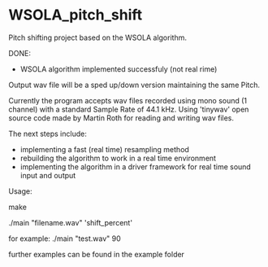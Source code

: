 # WSOLA_pitch_shift
Pitch shifting project based on the WSOLA algorithm.

DONE:
 - WSOLA algorithm implemented successfuly (not real rime)

Output wav file will be a sped up/down version maintaining the same Pitch. 

Currently the program accepts wav files recorded using mono sound (1 channel) with a standard Sample Rate of 44.1 kHz.
Using 'tinywav' open source code made by Martin Roth for reading and writing wav files.

The next steps include:
 - implementing a fast (real time) resampling method
 - rebuilding the algorithm to work in a real time environment
 - implementing the algorithm in a driver framework for real time sound input and output

Usage:

make

./main "filename.wav" 'shift_percent' 

for example:
./main "test.wav" 90

further examples can be found in the example folder


